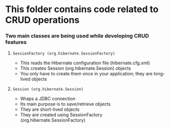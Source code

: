 # This folder contains code related to CRUD operations

### Two main classes are being used while developing CRUD features

1. `SessionFactory (org.hibernate.SessionFactory)`
	- This reads the Hibernate configuration file (hibernate.cfg.xml)
	- This creates Session (org.hibernate.Session) objects
	- You only have to create them once in your application; they are long-lived objects

2. `Session (org.hibernate.Session)`
	- Wraps a JDBC connection
	- Its main purpose is to save/retrieve objects
	- They are short-lived objects
	- They are created using SessionFactory (org.hibernate.SessionFactory)